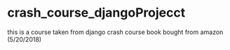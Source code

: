 # crash_course_djangoProjecct
this is a course taken from django crash course book bought from amazon (5/20/2018)
